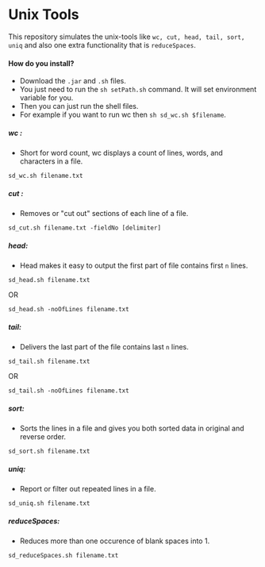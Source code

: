 Unix Tools
====================
This repository simulates the unix-tools like `wc, cut, head, tail, sort, uniq` and also one extra functionality that is `reduceSpaces`.

#### How do you install?
* Download the `.jar` and `.sh` files.
* You just need to run the `sh setPath.sh` command.
    It will set environment variable for you.
* Then you can just run the shell files.
* For example if you want to run wc then
    `sh sd_wc.sh $filename`.


##### wc :
* Short for word count, wc displays a count of lines, words, and characters in a file.

```
sd_wc.sh filename.txt
```

##### cut :
* Removes or "cut out" sections of each line of a file.

```
sd_cut.sh filename.txt -fieldNo [delimiter]
```

##### head:
* Head makes it easy to output the first part of file contains first `n` lines.

```
sd_head.sh filename.txt
```
OR

```
sd_head.sh -noOfLines filename.txt
```

##### tail:
* Delivers the last part of the file contains last `n` lines.

```
sd_tail.sh filename.txt
```
OR

```
sd_tail.sh -noOfLines filename.txt
```

##### sort:
* Sorts the lines in a file and gives you both sorted data in original and reverse order.

```
sd_sort.sh filename.txt
```

##### uniq:
* Report or filter out repeated lines in a file.

```
sd_uniq.sh filename.txt
```

##### reduceSpaces:
* Reduces more than one occurence of blank spaces into 1.

```
sd_reduceSpaces.sh filename.txt
```
